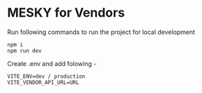 # MESKY for Vendors

Run following commands to run the project for local development

    npm i
    npm run dev

Create .env and add folowing -

    VITE_ENV=dev / production
    VITE_VENDOR_API_URL=URL
